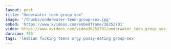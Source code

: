```yaml
---
layout: post
title: "Underwater teen group sex"
image: '/thumbs/underwater-teen-group-sex.jpg'
embed: 'https://www.xvideos.com/embedframe/36252701'
video: https://www.xvideos.com/video36252701/underwater_teen_group_sex
duracao: 783
tags: 'lesbian fucking teens orgy pussy-eating group-sex'
---
```

